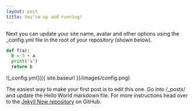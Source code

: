 ```yaml
---
layout: post
title: You're up and running!
---
```


Next you can update your site name, avatar and other options using the _config.yml file in the root of your repository (shown below).

```python
def f(a):
  b = 5 + a
  print('a')
  return b
```

![_config.yml]({{ site.baseurl }}/images/config.png)

The easiest way to make your first post is to edit this one. Go into /_posts/ and update the Hello World markdown file. For more instructions head over to the [Jekyll Now repository](https://github.com/barryclark/jekyll-now) on GitHub.
